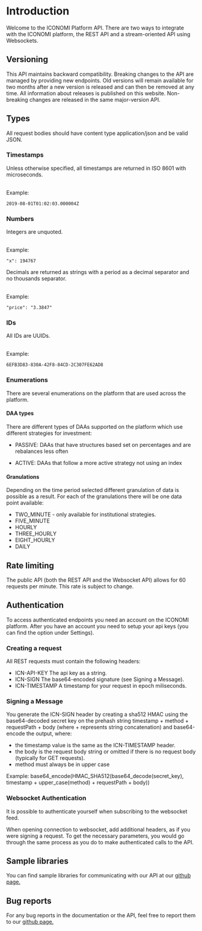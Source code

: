 # Introduction
Welcome to the ICONOMI Platform API. There are two ways to integrate with the ICONOMI platform, the REST API and a stream-oriented API using Websockets.

## Versioning

This API maintains backward compatibility. Breaking changes to the API are managed by providing new endpoints. Old versions will remain available for two months after a new version is released and can then be removed at any time. All information about releases is published on this website.
Non-breaking changes are released in the same major-version API.

## Types

All request bodies should have content type application/json and be valid JSON.

### Timestamps

Unless otherwise specified, all timestamps are returned in ISO 8601 with microseconds.

<br/> Example:

```
2019-08-01T01:02:03.000004Z
```

### Numbers

Integers are unquoted.

<br/> Example:

```
"x": 194767
```

Decimals are returned as strings with a period as a decimal separator and no thousands separator.

<br/> Example:

```
"price": "3.3847"
```

### IDs

All IDs are UUIDs.

<br/> Example:

``` 
6EFB3D83-830A-42F8-84CD-2C307FE62AD8
```

### Enumerations

There are several enumerations on the platform that are used across the platform.

#### DAA types
There are different types of DAAs supported on the platform which use different strategies for 
investment:

* PASSIVE: DAAs that have structures based set on percentages and are rebalances less often

* ACTIVE: DAAs that follow a more active strategy not using an index

#### Granulations
Depending on the time period selected different granulation of data is possible as a result. 
For each of the granulations there will be one data point available:

* TWO_MINUTE - only available for institutional strategies. 
* FIVE_MINUTE
* HOURLY
* THREE_HOURLY
* EIGHT_HOURLY
* DAILY

## Rate limiting

The public API (both the REST API and the Websocket API) allows for 60 requests per minute. This rate is subject to change.

## Authentication

To access authenticated endpoints you need an account on the ICONOMI platform. After you have an account you need to setup your api
keys (you can find the option under Settings).

### Creating a request

All REST requests must contain the following headers:

* ICN-API-KEY The api key as a string.
* ICN-SIGN The base64-encoded signature (see Signing a Message).
* ICN-TIMESTAMP A timestamp for your request in epoch miliseconds.
    
### Signing a Message

You generate the ICN-SIGN header by creating a sha512 HMAC using the base64-decoded secret key on the prehash string timestamp + method + requestPath + body (where + represents string concatenation) and base64-encode the output, where:
* the timestamp value is the same as the ICN-TIMESTAMP header.
* the body is the request body string or omitted if there is no request body (typically for GET requests). 
* method must always be in upper case

Example: base64_encode(HMAC_SHA512(base64_decode(secret_key), timestamp + upper_case(method) + requestPath + body))

### Websocket Authentication

It is possible to authenticate yourself when subscribing to the websocket feed.

When opening connection to websocket, add additional headers, as if you were signing a request. To get the necessary parameters, you would go through the same process as you do to make authenticated calls to the API.

## Sample libraries
You can find sample libraries for communicating with our API at our <a href="https://github.com/iconomi-ag" target="_blank" rel="nofollow">github page.</a>

## Bug reports
For any bug reports in the documentation or the API, feel free to report them to our <a href="https://github.com/iconomi-ag/iconomi-api" target="_blank" rel="nofollow">github page.</a>